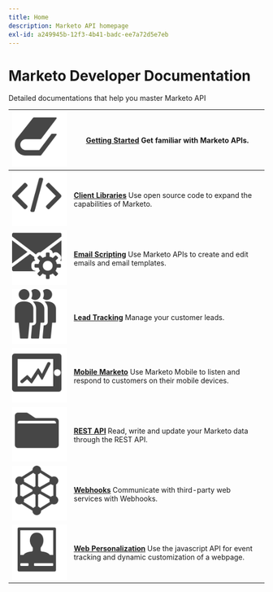 ```yaml
---
title: Home
description: Marketo API homepage
exl-id: a249945b-12f3-4b41-badc-ee7a72d5e7eb
---
```

# Marketo Developer Documentation

Detailed documentations that help you master Marketo API

| ![Getting Started](assets/Smock_Book_18_N.svg) | [**Getting Started**](getting-started.md)  Get familiar with Marketo APIs. |
|---|---|
| ![Client Libraries](assets/Smock_Code_18_N.svg) | [**Client Libraries**](https://github.com/Marketo/Community-Supported-Client-Libraries) Use open source code to expand the capabilities of Marketo. |
| ![Email Scripting](assets/Smock_EmailGear_18_N.svg) | [**Email Scripting**](rest-api/emails.md) Use Marketo APIs to create and edit emails and email templates. |
| ![Lead Tracking](assets/Smock_PeopleGroup_18_N.svg) | [**Lead Tracking**](javascript-api/lead-tracking.md) Manage your customer leads. |
| ![Mobile Marketo](assets/Smock_MobileServices_18_N.svg) | [**Mobile Marketo**](mobile/mobile.md) Use Marketo Mobile to listen and respond to customers on their mobile devices. |
| ![REST API](assets/Smock_AppleFiles_18_N.svg) | [**REST API**](https://developer.adobe.com/marketo-apis/) Read, write and update your Marketo data through the REST API. |
| ![Webhooks](assets/Smock_SocialNetwork_18_N.svg) | [**Webhooks**](webhooks/webhooks.md) Communicate with third-party web services with Webhooks. |
| ![Web Personalization](assets/Smock_PersonalizationField_18_N.svg) | [**Web Personalization**](javascript-api/web-personalization.md) Use the javascript API for event tracking and dynamic customization of a webpage. |
